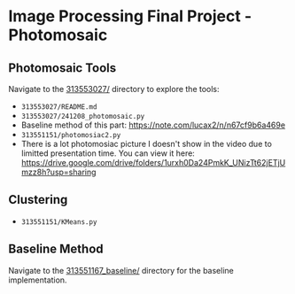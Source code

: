 # Image Processing Final Project - Photomosaic

## **Photomosaic Tools**  
Navigate to the [313553027/](313553027/) directory to explore the tools:  
- `313553027/README.md`  
- `313553027/241208_photomosaic.py`
- Baseline method of this part: https://note.com/lucax2/n/n67cf9b6a469e
- `313551151/photomosiac2.py`  
- There is a lot photomosiac picture I doesn't show in the video due to limitted presentation time. You can view it here: https://drive.google.com/drive/folders/1urxh0Da24PmkK_UNizTt62jETjUmzz8h?usp=sharing

## **Clustering**
- `313551151/KMeans.py`  

## **Baseline Method**  
Navigate to the [313551167_baseline/](313551167_baseline/) directory for the baseline implementation.
